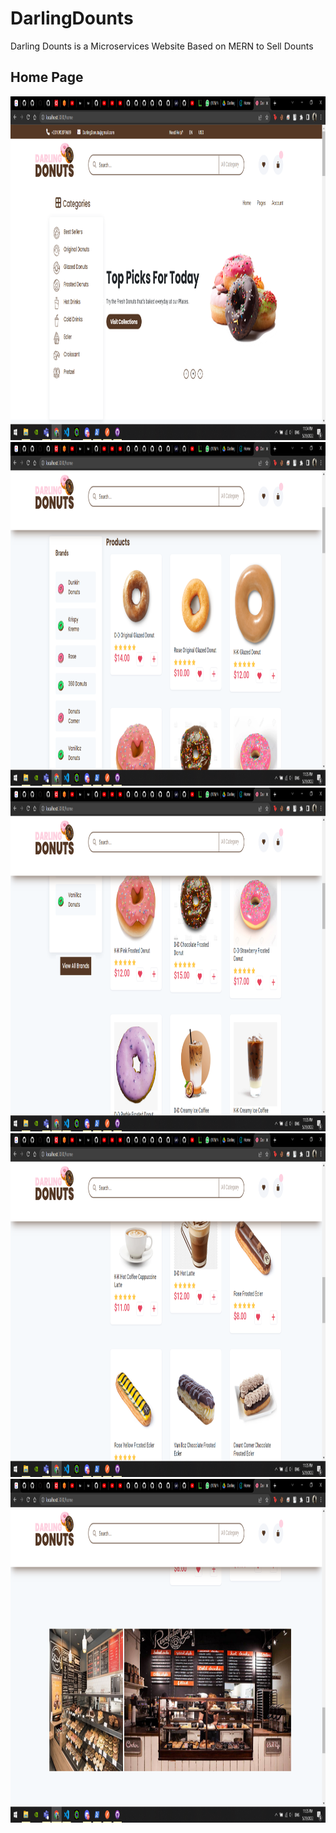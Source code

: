 # DarlingDounts
 Darling Dounts is a Microservices Website Based on MERN to Sell Dounts 
<h2>Home Page</h2>
<img src="Screenshot/1.png" width=550 height=550>
<img src="Screenshot/2.png" width=550 height=550>
<img src="Screenshot/3.png" width=550 height=550>
<img src="Screenshot/4.png" width=550 height=550>
<img src="Screenshot/5.png" width=550 height=550>
